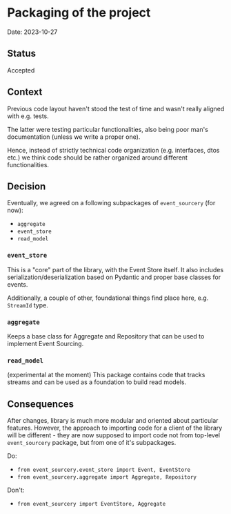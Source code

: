 # Packaging of the project

Date: 2023-10-27

## Status

Accepted

## Context

Previous code layout haven't stood the test of time and wasn't really aligned with e.g. tests.

The latter were testing particular functionalities, also being poor man's documentation (unless we write a proper one).

Hence, instead of strictly technical code organization (e.g. interfaces, dtos etc.) we think code should be rather organized around different functionalities.

## Decision

Eventually, we agreed on a following subpackages of `event_sourcery` (for now):
- `aggregate`
- `event_store`
- `read_model`

### `event_store`
This is a "core" part of the library, with the Event Store itself. It also includes serialization/deserialization based on Pydantic and proper base classes for events.

Additionally, a couple of other, foundational things find place here, e.g. `StreamId` type.

### `aggregate`
Keeps a base class for Aggregate and Repository that can be used to implement Event Sourcing.

### `read_model`
(experimental at the moment) This package contains code that tracks streams and can be used as a foundation to build read models. 

## Consequences

After changes, library is much more modular and oriented about particular features. 
However, the approach to importing code for a client of the library will be different - they are now supposed to import code not from top-level `event_sourcery` package, but from one of it's subpackages.

Do:
- `from event_sourcery.event_store import Event, EventStore`
- `from event_sourcery.aggregate import Aggregate, Repository`

Don't:
- `from event_sourcery import EventStore, Aggregate`
